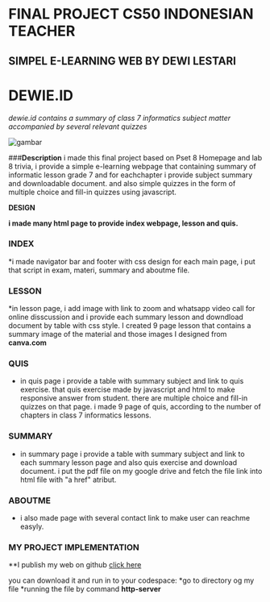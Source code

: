 # FINAL PROJECT CS50 INDONESIAN TEACHER
## SIMPEL E-LEARNING WEB BY DEWI LESTARI

# **DEWIE.ID**

*dewie.id contains a summary of class 7 informatics subject matter accompanied by several relevant quizzes*

![gambar](https://drive.google.com/file/d/1QJ5jBcpwXyM6A0T3_cnhRINL_5d6ZG2w/view?usp=sharing)

###**Description**
i made this final project based on Pset 8 Homepage and lab 8 trivia, i provide a simple e-learning webpage that
containing summary of informatic lesson grade 7 and for eachchapter i provide subject summary and downloadable document. and also simple quizzes in the form of multiple choice and fill-in quizzes using javascript.

**DESIGN**

**i made many html page to provide index webpage, lesson and quis.**
### INDEX
*i made navigator bar and footer with css design for each main page, i put that script in exam, materi, summary and aboutme file.
### LESSON
*in lesson page, i add image with link to zoom and whatsapp video call for online disscussion
and i provide each summary lesson and downdload document by table with css style. I created 9 page lesson that contains a summary image of the material and those images I designed from **canva.com**
### QUIS
* in quis page i provide a table with summary subject and link to quis exercise. that quis exercise made by javascript and html to make responsive answer from student. there are multiple choice and fill-in quizzes on that page. i made 9 page of quis, according to the number of chapters in class 7 informatics lessons.
### SUMMARY
* in summary page i provide a table with summary subject and link to each summary lesson page and also quis exercise and download document. i put the pdf file on my google drive and fetch the file link into html file with "a href" atribut.
### ABOUTME
* i also made page with several contact link to make user can reachme easyly.


### MY PROJECT IMPLEMENTATION
**I publish my web on github
[click here](https://dewi-dee.github.io/finalprojectcs50/)

you can download it and run in to your codespace:
*go to directory og my file
*running the file by command **http-server**




